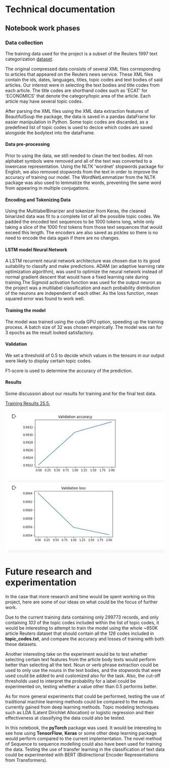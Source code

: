 # Technical documentation

## Notebook work phases

### Data collection

The training data used for the project is a subset of the Reuters 1997 text categorization [dataset](https://www.cs.helsinki.fi/u/yangarbe/Courses/2020-deep-learning/text-training-corpus/).

The original compressed data consists of several XML files corresponding to articles that appeared on the Reuters news service. These XML files contain the ids, dates, languages, titles, topic codes and text bodies of said articles. Our interest were in selecting the text bodies and title codes from each article. The title codes are shorthand codes such as 'ECAT' for 'ECONOMICS' that denote the category/topic area of the article. Each article may have several topic codes.



After parsing the XML files using the XML data extraction features of BeautifulSoup the package, the data is saved in a pandas dataFrame for easier manipulation in Python. Some topic codes are discarded, as a predefined list of topic codes is used to decice which codes are saved alongside the bodytext into the dataFrame.



#### Data pre-processing

Prior to using the data, we still needed to clean the text bodies. All non alphabet symbols were removed and all of the text was converted to a lowercase representation. Using the NLTK 'wordnet' stopwords package for English, we also removed stopwords from the text in order to improve the accuracy of training our model. The WordNetLemmatizer from the NLTK package was also used to lemmatize the words, preventing the same word from appearing in multiple conjugations.



#### Encoding and Tokenizing Data

Using the MultilabelBinarizer and tokenizer from Keras, the cleaned binarized data was fit to a complete list of all the possible topic codes. We padded the encoded text sequences to be 1000 tokens long, while only taking a slice of the 1000 first tokens from those text sequences that would exceed this length. The encoders are also saved as pickles so there is no need to encode the data again if there are no changes.





#### LSTM model Neural Network

A LSTM recurrent neural network architecture was chosen due to its good suitability to classify and make predictions. ADAM (an adaptive learning rate optimization algorithm), was used to optimize the neural network instead of normal gradient descent that would have a fixed learning rate during training.The Sigmoid activation function was used for the output neuron as the project was a multilabel classification and each probability distribution of the neurons are independent of each other. As the loss function, mean squared error was found to work well.



#### Training the model

The model was trained using the cuda GPU option, speeding up the training process. A batch size of 32 was chosen empirically. The model was ran for 3 epochs as the result looked satisfactory.



#### Validation

We set a threshold of 0.5 to decide which values in the tensors in our output were likely to display certain topic codes.

F1-score is used to determine the accuracy of the prediction.

#### Results

Some discussion about our results for training and for the final test data.

[Training Results 25.5.](./training_results.txt)

<img src="./validattion_accuracy.JPG" width="800">

<img src="./validation_loss.JPG" width="800">

# Future research and experimentation

In the case that more research and time would be spent working on this project, here are some of our ideas on what could be the focus of further work.



Due to the current training data containing only 299773 records, and only containing *103* of the topic codes included within the list of topic codes,  it would be interesting to attempt to train the model using the whole  ~850K article Reuters dataset that should contain all the *126* codes included in **topic_codes.txt**, and compare the accuracy and losses of training with both these datasets. 

Another interesting take on the experiment would be to test whether selecting certain text features from the article body texts would perform better than selecting all the text. Noun or verb phrase extraction could be used to only use the nouns in the text bodies, and the stopwords that were used could be added to and customized also for the task. Also, the cut-off thresholds used to interpret the probability for a label could be experimented on, testing whether a value other than 0.5 performs better.

As for more general experiments that could be performed, testing the use of traditional machine learning methods could be compared to the results currently gained from deep learning methods. Topic modeling techniques such as LDA (Latent Dirichlet Allocation) or logistic regression and their effectiveness at classifying the data could also be tested.

In this notebook, the **pyTorch** package was used. It would be interesting to see how using **TensorFlow**, **Keras** or some other deep learning package would perform compared to the current implementation. The novel method of Sequence to sequence modelling could also have been used for training the data. Testing the use of transfer learning in the classification of text data could be experimented with BERT (Bidirectional Encoder Representations from Transformers).
